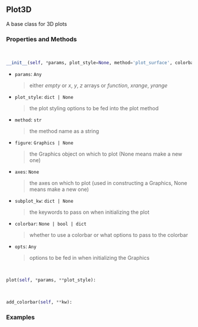 ## <a id="McUtils.McUtils.Plots.Plots.Plot3D">Plot3D</a>
A base class for 3D plots

### Properties and Methods
<a id="McUtils.McUtils.Plots.Plots.Plot3D.__init__" class="docs-object-method">&nbsp;</a>
```python
__init__(self, *params, plot_style=None, method='plot_surface', colorbar=None, figure=None, axes=None, subplot_kw=None, **opts): 
```

- `params`: `Any`
    >either _empty_ or _x_, _y_, _z_ arrays or _function_, _xrange_, _yrange_
- `plot_style`: `dict | None`
    >the plot styling options to be fed into the plot method
- `method`: `str`
    >the method name as a string
- `figure`: `Graphics | None`
    >the Graphics object on which to plot (None means make a new one)
- `axes`: `None`
    >the axes on which to plot (used in constructing a Graphics, None means make a new one)
- `subplot_kw`: `dict | None`
    >the keywords to pass on when initializing the plot
- `colorbar`: `None | bool | dict`
    >whether to use a colorbar or what options to pass to the colorbar
- `opts`: `Any`
    >options to be fed in when initializing the Graphics

<a id="McUtils.McUtils.Plots.Plots.Plot3D.plot" class="docs-object-method">&nbsp;</a>
```python
plot(self, *params, **plot_style): 
```

<a id="McUtils.McUtils.Plots.Plots.Plot3D.add_colorbar" class="docs-object-method">&nbsp;</a>
```python
add_colorbar(self, **kw): 
```

### Examples
